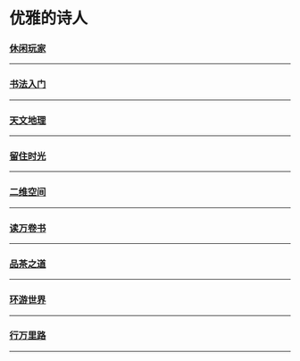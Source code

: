 优雅的诗人
=========

### [休闲玩家](game/index)

---

### [书法入门](handwriting/index)

---

### [天文地理](knowledge/index)

---

### [留住时光](photography/index)

---

### [二维空间](quadratic-element/index)

---

### [读万卷书](reading/index)

---

### [品茶之道](tea/index)

---

### [环游世界](trip/index)

---

### [行万里路](vehicle/index)

---

